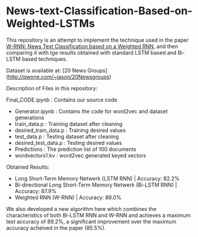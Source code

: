 # News-text-Classification-Based-on-Weighted-LSTMs

This repository is an attempt to implement the technique used in the paper [W-RNN: News Text Classification based on a Weighted RNN](https://arxiv.org/ftp/arxiv/papers/1909/1909.13077.pdf), and then comparing it with tge results obtained with standard LSTM based and Bi-LSTM based techniques.

Dataset is available at: [20 News Groups] (http://qwone.com/~jason/20Newsgroups)

Description of Files in this repository:

Final_CODE.ipynb : Contains our source code   
- Generator.ipynb : Contains the code for word2vec and dataset generations     
- train_data.p : Training dataset after cleaning  
- desired_train_data.p : Training desired values  
- test_data.p : Testing dataset after cleaning  
- desired_test_data.p : Testing desired values 
- Predictions : The prediction list of 100 documents  
- wordvectors1.kv : word2vec generated keyed vectors 

Obtained Results:
- Long Short-Term Memory Netwerk (LSTM RNN) | Accuracy: 82.2%   
- Bi-directional Long Short-Term Memory Netwerk (Bi-LSTM RNN) | Accuracy: 87.9%  
- Weighted RNN (W-RNN) | Accuracy: 89.0%  

We also developed a new algorithm here which combines the characteristics of both Bi-LSTM RNN and W-RNN and achieves a maximum test accuracy of 89.2%, a significant improvement over the maximum accuracy acheived in the paper (85.5%).  


